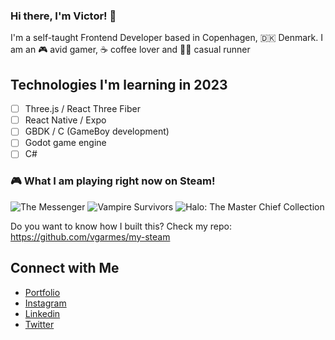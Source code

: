 ### Hi there, I'm Victor! 👋

I'm a self-taught Frontend Developer based in Copenhagen, 🇩🇰 Denmark. I am an 🎮 avid gamer, ☕️ coffee lover and 🏃🏻 casual runner

## Technologies I'm learning in 2023

- [ ] Three.js / React Three Fiber
- [ ] React Native / Expo
- [ ] GBDK / C (GameBoy development)
- [ ] Godot game engine
- [ ] C#

### 🎮 What I am playing right now on Steam!

<a href="https://steamcommunity.com/app/764790" target="_blank" style="text-decoration:none;">
    <img src="https://cdn.akamai.steamstatic.com/steam/apps/764790/capsule_184x69.jpg?t=1693327046"} alt="The Messenger" />
  </a><a href="https://steamcommunity.com/app/1794680" target="_blank" style="text-decoration:none;">
    <img src="https://cdn.akamai.steamstatic.com/steam/apps/1794680/capsule_184x69.jpg?t=1697739237"} alt="Vampire Survivors" />
  </a><a href="https://steamcommunity.com/app/976730" target="_blank" style="text-decoration:none;">
    <img src="https://cdn.akamai.steamstatic.com/steam/apps/976730/capsule_184x69.jpg?t=1670458602"} alt="Halo: The Master Chief Collection" />
  </a>

Do you want to know how I built this? Check my repo: https://github.com/vgarmes/my-steam

## Connect with Me

- [Portfolio](https://vgarmes.github.io/portfolio/) <br/>
- [Instagram](https://www.instagram.com/vgmestre) <br/>
- [Linkedin](https://www.linkedin.com/in/vgmestre/) <br/>
- [Twitter](https://twitter.com/vgmestre) <br/>
